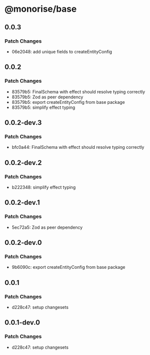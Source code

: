 # @monorise/base

## 0.0.3

### Patch Changes

- 06e2048: add unique fields to createEntityConfig

## 0.0.2

### Patch Changes

- 83579b5: FinalSchema with effect should resolve typing correctly
- 83579b5: Zod as peer dependency
- 83579b5: export createEntityConfig from base package
- 83579b5: simplify effect typing

## 0.0.2-dev.3

### Patch Changes

- bfc0a44: FinalSchema with effect should resolve typing correctly

## 0.0.2-dev.2

### Patch Changes

- b222348: simplify effect typing

## 0.0.2-dev.1

### Patch Changes

- 5ec72a5: Zod as peer dependency

## 0.0.2-dev.0

### Patch Changes

- 9b6090c: export createEntityConfig from base package

## 0.0.1

### Patch Changes

- d228c47: setup changesets

## 0.0.1-dev.0

### Patch Changes

- d228c47: setup changesets
